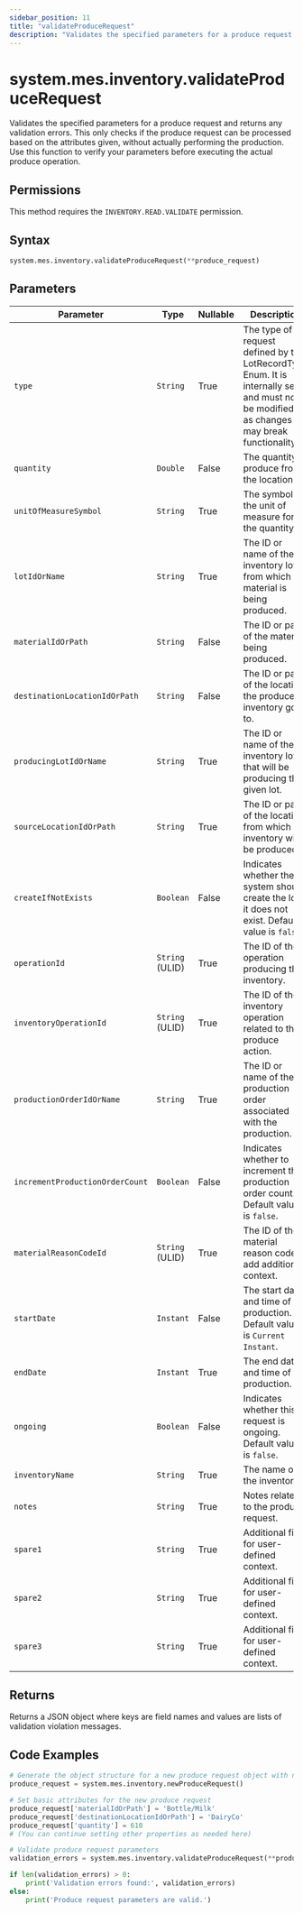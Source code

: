 ```yaml
---
sidebar_position: 11
title: "validateProduceRequest"
description: "Validates the specified parameters for a produce request and returns any validation errors."
---
```


# system.mes.inventory.validateProduceRequest

Validates the specified parameters for a produce request and returns any validation errors. This only checks if the produce request can be processed based on the attributes given, without actually performing the production. Use this function to verify your parameters before executing the actual produce operation.


## Permissions

This method requires the `INVENTORY.READ.VALIDATE` permission.

## Syntax

```python
system.mes.inventory.validateProduceRequest(**produce_request)
```

## Parameters

| Parameter                       | Type            | Nullable | Description                                                                                                                               |
|---------------------------------|-----------------|----------|-------------------------------------------------------------------------------------------------------------------------------------------|
| `type`                          | `String`        | True     | The type of request defined by the LotRecordType Enum. It is internally set and must not be modified, as changes may break functionality. |
| `quantity`                      | `Double`        | False    | The quantity to produce from the location.                                                                                                |
| `unitOfMeasureSymbol`           | `String`        | True     | The symbol of the unit of measure for the quantity.                                                                                       |
| `lotIdOrName`                   | `String`        | True     | The ID or name of the inventory lot from which the material is being produced.                                                            |
| `materialIdOrPath`              | `String`        | False    | The ID or path of the material being produced.                                                                                            |
| `destinationLocationIdOrPath`   | `String`        | False    | The ID or path of the location the produced inventory goes to.                                                                            |
| `producingLotIdOrName`          | `String`        | True     | The ID or name of the inventory lot that will be producing the given lot.                                                                 |
| `sourceLocationIdOrPath`        | `String`        | True     | The ID or path of the location from which inventory will be produced.                                                                     |
| `createIfNotExists`             | `Boolean`       | False    | Indicates whether the system should create the lot if it does not exist. Default value is `false`.                                        |
| `operationId`                   | `String` (ULID) | True     | The ID of the operation producing this inventory.                                                                                         |
| `inventoryOperationId`          | `String` (ULID) | True     | The ID of the inventory operation related to this produce action.                                                                         |
| `productionOrderIdOrName`       | `String`        | True     | The ID or name of the production order associated with the production.                                                                    |
| `incrementProductionOrderCount` | `Boolean`       | False    | Indicates whether to increment the production order count. Default value is `false`.                                                      |
| `materialReasonCodeId`          | `String` (ULID) | True     | The ID of the material reason code to add additional context.                                                                             |
| `startDate`                     | `Instant`       | False    | The start date and time of the production. Default value is `Current Instant`.                                                            |
| `endDate`                       | `Instant`       | True     | The end date and time of the production.                                                                                                  |
| `ongoing`                       | `Boolean`       | False    | Indicates whether this request is ongoing. Default value is `false`.                                                                      |
| `inventoryName`                 | `String`        | True     | The name of the inventory.                                                                                                                |
| `notes`                         | `String`        | True     | Notes related to the produce request.                                                                                                     |
| `spare1`                        | `String`        | True     | Additional field for user-defined context.                                                                                                |
| `spare2`                        | `String`        | True     | Additional field for user-defined context.                                                                                                |
| `spare3`                        | `String`        | True     | Additional field for user-defined context.                                                                                                |

## Returns

Returns a JSON object where keys are field names and values are lists of validation violation messages.

## Code Examples

```python
# Generate the object structure for a new produce request object with no initial arguments
produce_request = system.mes.inventory.newProduceRequest()

# Set basic attributes for the new produce request
produce_request['materialIdOrPath'] = 'Bottle/Milk'
produce_request['destinationLocationIdOrPath'] = 'DairyCo'
produce_request['quantity'] = 610
# (You can continue setting other properties as needed here)

# Validate produce request parameters
validation_errors = system.mes.inventory.validateProduceRequest(**produce_request)

if len(validation_errors) > 0:
    print('Validation errors found:', validation_errors)
else:
    print('Produce request parameters are valid.')
```
